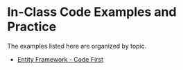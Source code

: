 # In-Class Code Examples and Practice

The examples listed here are organized by topic.

- [Entity Framework - Code First](./EF6-Code-First/ReadMe.md)
